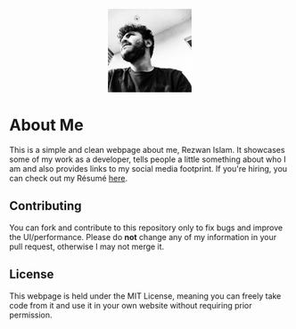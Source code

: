 <p align="center"><img height="150px" width="150px" src="./img/rez.jpeg" alt="Rezwan Islam"/></p>

# About Me

This is a simple and clean webpage about me, Rezwan Islam. It showcases some of my work as a developer, tells people a little something about who I am and also provides links to my social media footprint. If you're hiring, you can check out my Résumé [here](https://github.com/IslamRezwan/islamrezwan.github.io/blob/master/Resume%20-%20Rezwan%20Islam.pdf).

## Contributing

You can fork and contribute to this repository only to fix bugs and improve the UI/performance. Please do **not** change any of my information in your pull request, otherwise I may not merge it.

## License

This webpage is held under the MIT License, meaning you can freely take code from it and use it in your own website without requiring prior permission.
